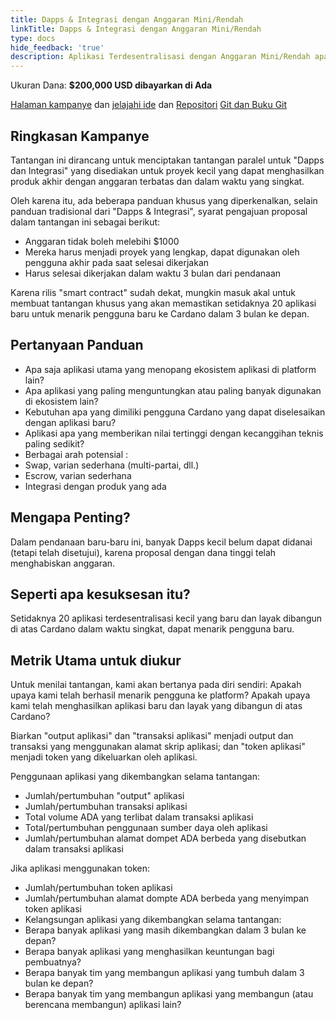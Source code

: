 ```yaml
---
title: Dapps & Integrasi dengan Anggaran Mini/Rendah
linkTitle: Dapps & Integrasi dengan Anggaran Mini/Rendah
type: docs
hide_feedback: 'true'
description: Aplikasi Terdesentralisasi dengan Anggaran Mini/Rendah apa yang akan memberikan nilai tertinggi bagi pengguna akhir dalam 3 bulan ke depan?
---
```


Ukuran Dana: **$200,000 USD dibayarkan di Ada**

[Halaman kampanye](https://cardano.ideascale.com/a/campaign-home/26250) dan [jelajahi ide](https://cardano.ideascale.com/a/ideas/top/campaign-filter/byids/campaigns/26250/stage/unspecified) dan [Repositori](https://github.com/Catalyst-Challenges/F7-Mini-Low-Budget-Dapps-and-Integrations) [Git dan Buku Git](https://quality-assurance-dao.gitbook.io/catalyst-fund-7-challenges/fund-7/mini-low-budget-dapps-and-integrations)

## Ringkasan Kampanye

Tantangan ini dirancang untuk menciptakan tantangan paralel untuk "Dapps dan Integrasi" yang disediakan untuk proyek kecil yang dapat menghasilkan produk akhir dengan anggaran terbatas dan dalam waktu yang singkat.

Oleh karena itu, ada beberapa panduan khusus yang diperkenalkan, selain panduan tradisional dari "Dapps &amp; Integrasi", syarat pengajuan proposal dalam tantangan ini sebagai berikut:

- Anggaran tidak boleh melebihi $1000
- Mereka harus menjadi proyek yang lengkap, dapat digunakan oleh pengguna akhir pada saat selesai dikerjakan
- Harus selesai dikerjakan dalam waktu 3 bulan dari pendanaan

Karena rilis "smart contract" sudah dekat, mungkin masuk akal untuk membuat tantangan khusus yang akan memastikan setidaknya 20 aplikasi baru untuk menarik pengguna baru ke Cardano dalam 3 bulan ke depan.

## Pertanyaan Panduan

- Apa saja aplikasi utama yang menopang ekosistem aplikasi di platform lain?
- Apa aplikasi yang paling menguntungkan atau paling banyak digunakan di ekosistem lain?
- Kebutuhan apa yang dimiliki pengguna Cardano yang dapat diselesaikan dengan aplikasi baru?
- Aplikasi apa yang memberikan nilai tertinggi dengan kecanggihan teknis paling sedikit?
- Berbagai arah potensial :
- Swap, varian sederhana (multi-partai, dll.)
- Escrow, varian sederhana
- Integrasi dengan produk yang ada

## Mengapa Penting?

Dalam pendanaan baru-baru ini, banyak Dapps kecil belum dapat didanai (tetapi telah disetujui), karena proposal dengan dana tinggi telah menghabiskan anggaran.

## Seperti apa kesuksesan itu?

Setidaknya 20 aplikasi terdesentralisasi kecil yang baru dan layak dibangun di atas Cardano dalam waktu singkat, dapat menarik pengguna baru.

## Metrik Utama untuk diukur

Untuk menilai tantangan, kami akan bertanya pada diri sendiri: Apakah upaya kami telah berhasil menarik pengguna ke platform? Apakah upaya kami telah menghasilkan aplikasi baru dan layak yang dibangun di atas Cardano?

Biarkan "output aplikasi" dan "transaksi aplikasi" menjadi output dan transaksi yang menggunakan alamat skrip aplikasi; dan "token aplikasi" menjadi token yang dikeluarkan oleh aplikasi.

Penggunaan aplikasi yang dikembangkan selama tantangan:

- Jumlah/pertumbuhan "output" aplikasi
- Jumlah/pertumbuhan transaksi aplikasi
- Total volume ADA yang terlibat dalam transaksi aplikasi
- Total/pertumbuhan penggunaan sumber daya oleh aplikasi
- Jumlah/pertumbuhan alamat dompet ADA berbeda yang disebutkan dalam transaksi aplikasi

Jika aplikasi menggunakan token:

- Jumlah/pertumbuhan token aplikasi
- Jumlah/pertumbuhan alamat dompte ADA berbeda yang menyimpan token aplikasi
- Kelangsungan aplikasi yang dikembangkan selama tantangan:
- Berapa banyak aplikasi yang masih dikembangkan dalam 3 bulan ke depan?
- Berapa banyak aplikasi yang menghasilkan keuntungan bagi pembuatnya?
- Berapa banyak tim yang membangun aplikasi yang tumbuh dalam 3 bulan ke depan?
- Berapa banyak tim yang membangun aplikasi yang membangun (atau berencana membangun) aplikasi lain?

